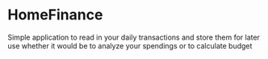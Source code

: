 # HomeFinance
Simple application to read in your daily transactions and store them for later use whether it would be to analyze your spendings or to calculate budget
